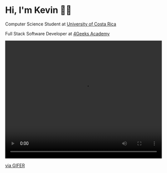 # Hi, I'm Kevin 👋🏾

Computer Science Student at <a href="https://www.ucr.ac.cr/">University of Costa Rica</a>

Full Stack Software Developer at <a href="https://4geeksacademy.com/">4Geeks Academy</a>

<div style="padding-top:75.000%;position:relative;"><video src="https://gifer.com/embed/5eKX" width="100%" height="100%" style='position:absolute;top:0;left:0;' frameBorder="0" allowFullScreen></video></div><p><a href="https://gifer.com">via GIFER</a></p>

<!--
**KevinJPC/KevinJPC** is a ✨ _special_ ✨ repository because its `README.md` (this file) appears on your GitHub profile.

Here are some ideas to get you started:

- 🔭 I’m currently working on ...
- 🌱 I’m currently learning ...
- 👯 I’m looking to collaborate on ...
- 🤔 I’m looking for help with ...
- 💬 Ask me about ...
- 📫 How to reach me: ...
- 😄 Pronouns: ...
- ⚡ Fun fact: ...
-->
